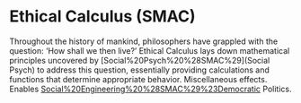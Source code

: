 # Ethical Calculus (SMAC)

Throughout the history of mankind, philosophers have grappled with the question: ‘How shall we then live?’ Ethical Calculus lays down mathematical principles uncovered by [Social%20Psych%20%28SMAC%29](Social Psych) to address this question, essentially providing calculations and functions that determine appropriate behavior.
Miscellaneous effects.
Enables [Social%20Engineering%20%28SMAC%29%23Democratic](Democratic) Politics.